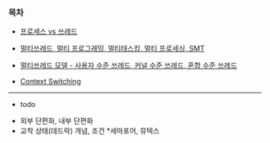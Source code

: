 ### 목차

- [프로세스 vs 쓰레드](./os/process_and_thread.md)

- [멀티쓰레드, 멀티 프로그래밍, 멀티태스킹, 멀티 프로세싱, SMT](./os/multi_series.md)

- [멀티쓰레드 모델 - 사용자 수준 쓰레드, 커널 수준 쓰레드, 혼합 수준 쓰레드](./os/multi_thread_model.md)

- [Context Switching](./os/context_switching.md)

---

- todo

* 외부 단편화, 내부 단편화
* 교착 상태(데드락) 개념, 조건 \*세마포어, 뮤텍스

